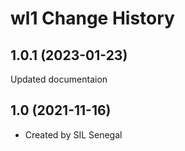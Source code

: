 wl1 Change History
====================

1.0.1 (2023-01-23)
----------------
Updated documentaion

1.0 (2021-11-16)
----------------
* Created by SIL Senegal
